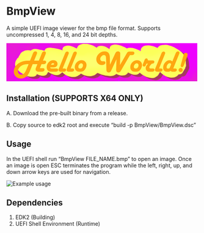 
# BmpView
A simple UEFI image viewer for the bmp file format. Supports uncompressed 1, 4, 8, 16, and 24 bit depths.

![Hello world](https://github.com/ArcherPergande/BmpView/blob/main/Images/HelloWorld.bmp?raw=true)

Installation (SUPPORTS X64 ONLY)
-----------------------------------------------------
A. Download the pre-built binary from a release.

B. Copy source to edk2 root and execute “build -p BmpView/BmpView.dsc”

Usage
-----------------------------------------------------
In the UEFI shell run “BmpView FILE_NAME.bmp” to open an image. Once an image is open ESC terminates the program while the left, right, up, and down arrow keys are used for navigation.

![Example usage](https://drive.google.com/file/d/1ywbdd5GmYZIbKE3x6x_QpI2ebfBSbYoU/view?usp=sharing)

Dependencies
-----------------------------------------------------
1. EDK2 (Building)
2. UEFI Shell Environment (Runtime)
